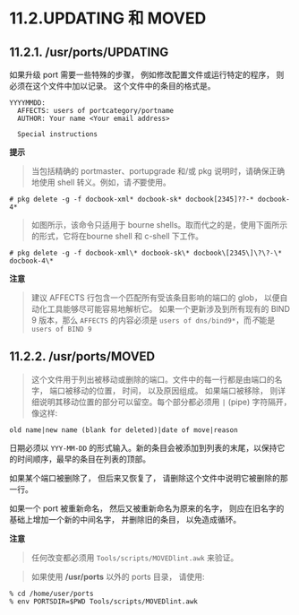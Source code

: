 # 11.2.UPDATING 和 MOVED

## 11.2.1. /usr/ports/UPDATING

如果升级 port 需要一些特殊的步骤， 例如修改配置文件或运行特定的程序， 则必须在这个文件中加以记录。
这个文件中的条目的格式是。

~~~
YYYYMMDD:
  AFFECTS: users of portcategory/portname
  AUTHOR: Your name <Your email address>

  Special instructions
~~~

**提示**

>当包括精确的 portmaster、portupgrade 和/或 pkg 说明时，请确保正确地使用 shell 转义。例如，请*不*要使用。

~~~
# pkg delete -g -f docbook-xml* docbook-sk* docbook[2345]??-* docbook-4*
~~~

>如图所示，该命令只适用于 bourne shells。取而代之的是，使用下面所示的形式，它将在bourne shell 和 c-shell 下工作。

~~~
# pkg delete -g -f docbook-xml\* docbook-sk\* docbook\[2345\]\?\?-\* docbook-4\*
~~~

**注意**

>建议 AFFECTS 行包含一个匹配所有受该条目影响的端口的 glob， 以便自动化工具能够尽可能容易地解析它。
如果一个更新涉及到所有现有的 BIND 9 版本，那么 ``AFFECTS`` 的内容必须是 ``users of dns/bind9*``，而*不*能是 ``users of BIND 9``

## 11.2.2. /usr/ports/MOVED

>这个文件用于列出被移动或删除的端口。文件中的每一行都是由端口的名字， 端口被移动的位置， 时间， 以及原因组成。
如果端口被移除， 则详细说明其移动位置的部分可以留空。每个部分都必须用 ``|`` (pipe) 字符隔开， 像这样:

~~~
old name|new name (blank for deleted)|date of move|reason
~~~

日期必须以 ``YYY-MM-DD`` 的形式输入。新的条目会被添加到列表的末尾，以保持它的时间顺序，最早的条目在列表的顶部。

如果某个端口被删除了， 但后来又恢复了， 请删除这个文件中说明它被删除的那一行。

如果一个 port 被重新命名， 然后又被重新命名为原来的名字， 则应在旧名字的基础上增加一个新的中间名字， 并删除旧的条目， 以免造成循环。

**注意**

>任何改变都必须用 ``Tools/scripts/MOVEDlint.awk`` 来验证。

>如果使用 **/usr/ports** 以外的 ports 目录， 请使用:

~~~
% cd /home/user/ports
% env PORTSDIR=$PWD Tools/scripts/MOVEDlint.awk
~~~

